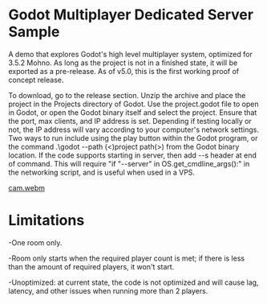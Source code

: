 # Godot Multiplayer Dedicated Server Sample
A demo that explores Godot's high level multiplayer system, optimized for 3.5.2 Mohno.  As long as the project is not in a finished state, it will be exported as a pre-release. As of v5.0, this is the first working proof of concept release.

To download, go to the release section. Unzip the archive and place the project in the Projects directory of Godot. Use the project.godot file to open in Godot, or open the Godot binary itself and select the project.  Ensure that the port, max clients, and IP address is set. Depending if testing locally or not, the IP address will vary according to your computer's network settings.  Two ways to run include using the play button within the Godot program, or the command .\godot --path (<)project path(>) from the Godot binary location. If the code supports starting in server, then add --s header at end of command. This will require "if "--server" in OS.get_cmdline_args():" in the networking script, and is useful when used in  a VPS.

[cam.webm](https://github.com/Mathiaszero/Godot--Multiplayer-Dedicated-Server-Sample/assets/55817193/89daf6dc-3ba3-41ba-815d-812bd62492f7)

# Limitations
-One room only.

-Room only starts when the required player count is met; if there is less than the amount of required players, it won't start.

-Unoptimized: at current state, the code is not optimized and will cause lag, latency, and other issues when running more than 2 players.


